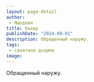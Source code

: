 ```yaml
---
layout: page-detail
author:
 - Яшодеви
title: бахир
publishDate: "2024-09-01"
description: Обращенный наружу.
tags:
 - санатана дхарма
image: 
---
```


Обращенный наружу.

